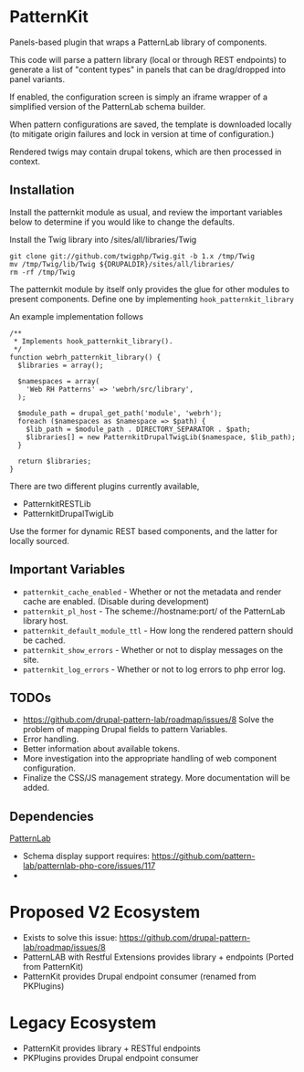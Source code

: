# PatternKit
Panels-based plugin that wraps a PatternLab library of components.
 
This code will parse a pattern library (local or through REST endpoints) to generate a list of "content types" in panels that can be drag/dropped into panel variants.

If enabled, the configuration screen is simply an iframe wrapper of a simplified version of the PatternLab schema builder.

When pattern configurations are saved, the template is downloaded locally (to mitigate origin failures and lock in version at time of configuration.)

Rendered twigs may contain drupal tokens, which are then processed in context.

## Installation
Install the patternkit module as usual, and review the important variables below to determine if you would like to change the defaults.

Install the Twig library into /sites/all/libraries/Twig
```
git clone git://github.com/twigphp/Twig.git -b 1.x /tmp/Twig
mv /tmp/Twig/lib/Twig ${DRUPALDIR}/sites/all/libraries/
rm -rf /tmp/Twig
```

The patternkit module by itself only provides the glue for other modules to present components. Define one by implementing ```hook_patternkit_library```

An example implementation follows
```
/**
 * Implements hook_patternkit_library().
 */
function webrh_patternkit_library() {
  $libraries = array();

  $namespaces = array(
    'Web RH Patterns' => 'webrh/src/library',
  );

  $module_path = drupal_get_path('module', 'webrh');
  foreach ($namespaces as $namespace => $path) {
    $lib_path = $module_path . DIRECTORY_SEPARATOR . $path;
    $libraries[] = new PatternkitDrupalTwigLib($namespace, $lib_path);
  }

  return $libraries;
}
```

There are two different plugins currently available, 
* PatternkitRESTLib
* PatternkitDrupalTwigLib

Use the former for dynamic REST based components, and the latter for locally sourced.

## Important Variables
* ```patternkit_cache_enabled``` - Whether or not the metadata and render cache are enabled. (Disable during development)
* ```patternkit_pl_host``` - The scheme://hostname:port/ of the PatternLab library host.
* ```patternkit_default_module_ttl``` - How long the rendered pattern should be cached.
* ```patternkit_show_errors``` - Whether or not to display messages on the site.
* ```patternkit_log_errors``` - Whether or not to log errors to php error log. 

## TODOs
* https://github.com/drupal-pattern-lab/roadmap/issues/8 Solve the problem of mapping Drupal fields to pattern Variables.
* Error handling.
* Better information about available tokens.
* More investigation into the appropriate handling of web component configuration.
* Finalize the CSS/JS management strategy.
More documentation will be added.

## Dependencies
[PatternLab](https://github.com/pattern-lab/starterkit-twig-drupal-minimal)
* Schema display support requires: https://github.com/pattern-lab/patternlab-php-core/issues/117
* 

# Proposed V2 Ecosystem
* Exists to solve this issue: https://github.com/drupal-pattern-lab/roadmap/issues/8
* PatternLAB with Restful Extensions provides library + endpoints (Ported from PatternKit)
* PatternKit provides Drupal endpoint consumer (renamed from PKPlugins)

# Legacy Ecosystem
* PatternKit provides library + RESTful endpoints
* PKPlugins provides Drupal endpoint consumer
